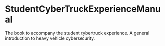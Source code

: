 # StudentCyberTruckExperienceManual
 The book to accompany the student cybertruck experience.  A general introduction to heavy vehicle cybersecurity.
